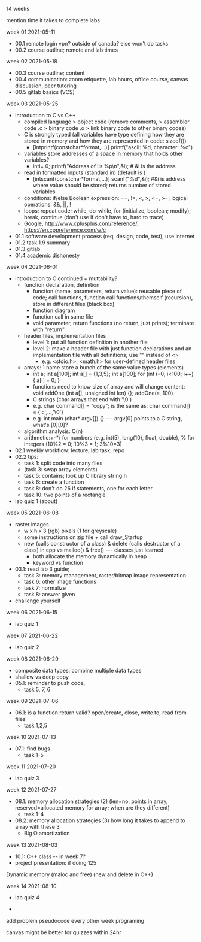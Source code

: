 14 weeks

mention time it takes to complete labs

week 01 2021-05-11
- 00.1 remote login vpn? outside of canada? else won't do tasks
- 00.2 course outline; remote and lab times

week 02 2021-05-18
- 00.3 course outline; content
- 00.4 communication: zoom etiquette, lab hours, office course, canvas discussion, peer tutoring
- 00.5 gitlab basics (VCS)

week 03 2021-05-25
- introduction to C vs C++
  - compiled language > object code (remove comments, > assembler code .c > binary code .o > link binary code to other binary codes)
  - C is strongly typed (all variables have type defining how they are stored in memory and how they are represented in code: sizeof())
    - [intprintf(constchar*format,...)] printf("ascii: %d, character: %c")
  - variables store addresses of a space in memory that holds other variables?
    - inti= 0; printf("Address of iis %p\n",&i); # &i is the address
  - read in formatted inputs (standard in) (default is )
    - [intscanf(constchar*format,...)] scanf("%d",&i); #&i is address where value should be stored; returns number of stored variables
  - conditions: if/else Boolean expression: ==, !=, <, >, <=, >=; logical operations: &&, ||, !
  - loops: repeat code; while, do-while, for (initialize; boolean; modify); break, continue (don't use if don't have to, hard to trace)
  - Google, http://www.cplusplus.com/reference/, https://en.cppreference.com/w/c
- 01.1 software development process (req, design, code, test), use internet
- 01.2 task 1.9 summary
- 01.3 gitlab
- 01.4 academic dishonesty

week 04 2021-06-01
- introduction to C continued + muttability?
  - function declaration, definition
    - function (name, parameters, return value): reusable piece of code; call functions, function call functions/themself (recursion), store in different files (black box)
    - function diagram
    - function call in same file
    - void parameter, return functions (no return, just prints); terminate with "return"
  - header files, implementation files
    - level 1: put all function definition in another file
    - level 2: make a header file with just function declarations and an implementation file with all definitions; use "" instead of <>
      - e.g. <stdio.h>, <math.h> for user-defined header files
  - arrays: 1 name store a bunch of the same value types (elements)
    - int a; int a[100]; int a[] = {1,3,5}; int a[100]; for (int i=0; i<100; i++) { a[i] = 0; }
    - functions need to know size of array and will change content: void addOne (int a[], unsigned int len) {}; addOne(a, 100)
    - C strings (char arrays that end with '\0')
    - e.g. char command[] = "copy"; is the same as: char command[] = {'c',...,'\0'}
    - e.g. int main (char* argv[]) {} --- argv[0] points to a C string, what's [0][0]?
  - algorithm analysis: O(n)
  - arithmetic:+-*/ for numbers (e.g. int(5), long(10), float, double), % for integers (10%2 = 0; 10%3 = 1; 3%10=3)
- 02.1 weekly workflow: lecture, lab task, repo
- 02.2 tips: 
  - task 1: split code into many files
  - (task 3: swap array elements)
  - task 5: contains; look up C library string.h
  - task 6: create a function
  - task 8: don't do 26 if statements, one for each letter
  - task 10: two points of a rectangle
- lab quiz 1 (about)

week 05 2021-06-08
- raster images
  - w x h x 3 (rgb) pixels (1 for greyscale)
  - some instructions on zip file + call draw_Startup
  - new (calls constructor of a class) & delete (calls destructor of a class) in cpp vs malloc() & free() --- classes just learned
    - both allocate the memory dynamically in heap
    - keyword vs function
- 03.1: read lab 3 guide; 
  - task 3: memory management, raster/bitmap image representation
  - task 6: other image functions
  - task 7: normalize
  - task 8: answer given
- challenge yourself

week 06 2021-06-15
- lab quiz 1

week 07 2021-06-22
- lab quiz 2

week 08 2021-06-29
- composite data types: combine multiple data types
- shallow vs deep copy
- 05.1: reminder to push code, 
  - task 5, 7, 6

week 09 2021-07-06
- 06.1: is a function return valid? open/create, close, write to, read from files
  - task 1,2,5

week 10 2021-07-13
- 07.1: find bugs
  - task 1-5

week 11 2021-07-20
- lab quiz 3

week 12 2021-07-27
- 08.1: memory allocation strategies (2) (len=no. points in array, reserved=allocated memory for array; when are they different)
  - task 1-4
- 08.2: memory allocation strategies (3) how long it takes to append to array with these 3
  - Big O amortization

week 13 2021-08-03
- 10.1: C++ class -- in week 7?
- project presentation: if doing 125




Dynamic memory (maloc and free) (new and delete in C++)


week 14 2021-08-10
- lab quiz 4

- 


add problem pseudocode
every other week programing

canvas might be better for quizzes within 24hr

